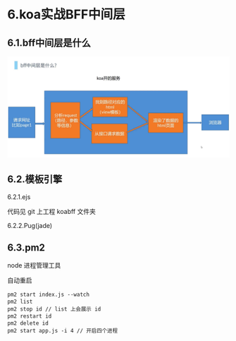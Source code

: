 # 6.koa实战BFF中间层

## 6.1.bff中间层是什么

![bff](./imgs/bff.png)

## 6.2.模板引擎

6.2.1.ejs

代码见 git 上工程 koabff 文件夹

6.2.2.Pug(jade)


## 6.3.pm2

node 进程管理工具

自动重启

```
pm2 start index.js --watch
pm2 list
pm2 stop id // list 上会展示 id
pm2 restart id
pm2 delete id
pm2 start app.js -i 4 // 开启四个进程

```
